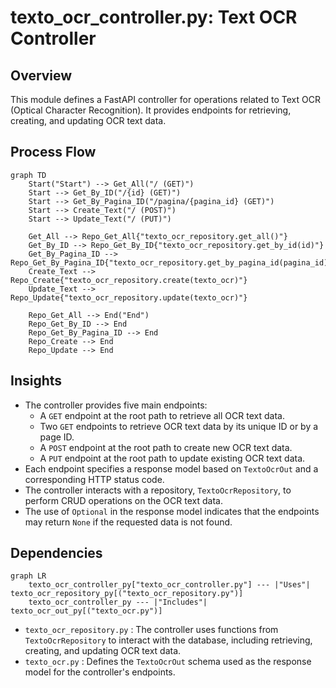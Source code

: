 # texto_ocr_controller.py: Text OCR Controller

## Overview

This module defines a FastAPI controller for operations related to Text OCR (Optical Character Recognition). It provides endpoints for retrieving, creating, and updating OCR text data.

## Process Flow

```mermaid
graph TD
    Start("Start") --> Get_All("/ (GET)")
    Start --> Get_By_ID("/{id} (GET)")
    Start --> Get_By_Pagina_ID("/pagina/{pagina_id} (GET)")
    Start --> Create_Text("/ (POST)")
    Start --> Update_Text("/ (PUT)")

    Get_All --> Repo_Get_All{"texto_ocr_repository.get_all()"}
    Get_By_ID --> Repo_Get_By_ID{"texto_ocr_repository.get_by_id(id)"}
    Get_By_Pagina_ID --> Repo_Get_By_Pagina_ID{"texto_ocr_repository.get_by_pagina_id(pagina_id)"}
    Create_Text --> Repo_Create{"texto_ocr_repository.create(texto_ocr)"}
    Update_Text --> Repo_Update{"texto_ocr_repository.update(texto_ocr)"}

    Repo_Get_All --> End("End")
    Repo_Get_By_ID --> End
    Repo_Get_By_Pagina_ID --> End
    Repo_Create --> End
    Repo_Update --> End
```

## Insights

- The controller provides five main endpoints:
  - A `GET` endpoint at the root path to retrieve all OCR text data.
  - Two `GET` endpoints to retrieve OCR text data by its unique ID or by a page ID.
  - A `POST` endpoint at the root path to create new OCR text data.
  - A `PUT` endpoint at the root path to update existing OCR text data.
- Each endpoint specifies a response model based on `TextoOcrOut` and a corresponding HTTP status code.
- The controller interacts with a repository, `TextoOcrRepository`, to perform CRUD operations on the OCR text data.
- The use of `Optional` in the response model indicates that the endpoints may return `None` if the requested data is not found.

## Dependencies

```mermaid
graph LR
    texto_ocr_controller_py["texto_ocr_controller.py"] --- |"Uses"| texto_ocr_repository_py[("texto_ocr_repository.py")]
    texto_ocr_controller_py --- |"Includes"| texto_ocr_out_py[("texto_ocr.py")]
```

- `texto_ocr_repository.py` : The controller uses functions from `TextoOcrRepository` to interact with the database, including retrieving, creating, and updating OCR text data.
- `texto_ocr.py` : Defines the `TextoOcrOut` schema used as the response model for the controller's endpoints.